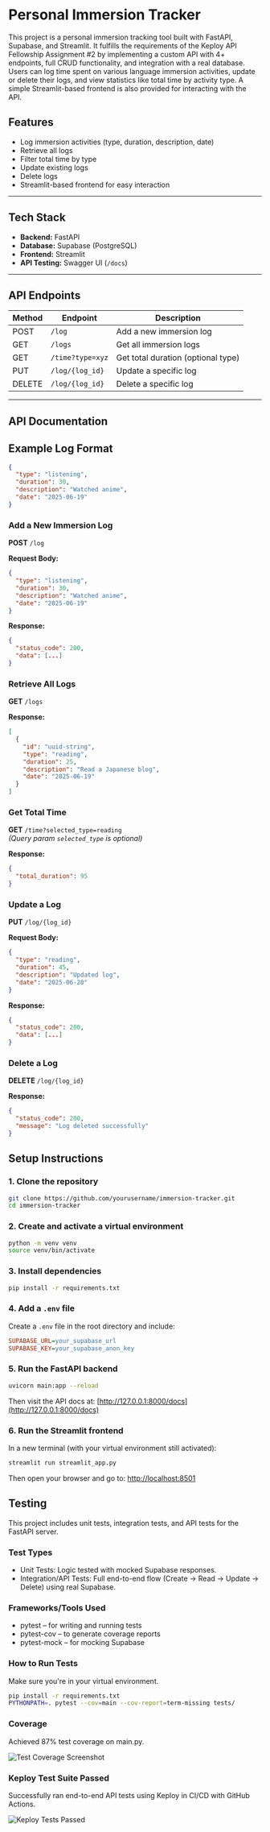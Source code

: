 # Personal Immersion Tracker 

This project is a personal immersion tracking tool built with FastAPI, Supabase, and Streamlit. It fulfills the  requirements of the Keploy API Fellowship Assignment #2 by implementing a custom API with 4+ endpoints, full CRUD functionality, and integration with a real database. Users can log time spent on various language immersion activities, update or delete their logs, and view statistics like total time by activity type. A simple Streamlit-based frontend is also provided for interacting with the API.

## Features

- Log immersion activities (type, duration, description, date)
- Retrieve all logs
- Filter total time by type
- Update existing logs
- Delete logs
- Streamlit-based frontend for easy interaction

---

## Tech Stack

- **Backend:** FastAPI
- **Database:** Supabase (PostgreSQL)
- **Frontend:** Streamlit
- **API Testing:** Swagger UI (`/docs`)

---

## API Endpoints

| Method | Endpoint          | Description                        |
|--------|-------------------|------------------------------------|
| POST   | `/log`            | Add a new immersion log            |
| GET    | `/logs`           | Get all immersion logs             |
| GET    | `/time?type=xyz`  | Get total duration (optional type) |
| PUT    | `/log/{log_id}`   | Update a specific log              |
| DELETE | `/log/{log_id}`   | Delete a specific log              |

---
## API Documentation

## Example Log Format

```json
{
  "type": "listening",
  "duration": 30,
  "description": "Watched anime",
  "date": "2025-06-19"
}
```

### Add a New Immersion Log

**POST** `/log`

**Request Body:**

```json
{
  "type": "listening",
  "duration": 30,
  "description": "Watched anime",
  "date": "2025-06-19"
}
```
**Response:**

```json
{
  "status_code": 200,
  "data": [...]
}
```

### Retrieve All Logs

**GET** `/logs`

**Response:**

```json
[
  {
    "id": "uuid-string",
    "type": "reading",
    "duration": 25,
    "description": "Read a Japanese blog",
    "date": "2025-06-19"
  }
]
```
### Get Total Time

**GET** `/time?selected_type=reading`  
*(Query param `selected_type` is optional)*

**Response:**

```json
{
  "total_duration": 95
}
```
### Update a Log

**PUT** `/log/{log_id}`

**Request Body:**

```json
{
  "type": "reading",
  "duration": 45,
  "description": "Updated log",
  "date": "2025-06-20"
}
```
**Response:**

```json
{
  "status_code": 200,
  "data": [...]
}
```
### Delete a Log

**DELETE** `/log/{log_id}`

**Response:**

```json
{
  "status_code": 200,
  "message": "Log deleted successfully"
}
```

## Setup Instructions

### 1. Clone the repository

```bash
git clone https://github.com/yourusername/immersion-tracker.git
cd immersion-tracker
```
### 2. Create and activate a virtual environment

```bash
python -m venv venv
source venv/bin/activate
```

### 3. Install dependencies

```bash
pip install -r requirements.txt
```

### 4. Add a `.env` file

Create a `.env` file in the root directory and include:

```ini
SUPABASE_URL=your_supabase_url
SUPABASE_KEY=your_supabase_anon_key
```

### 5. Run the FastAPI backend

```bash
uvicorn main:app --reload
```
Then visit the API docs at: [http://127.0.0.1:8000/docs](http://127.0.0.1:8000/docs)

### 6. Run the Streamlit frontend

In a new terminal (with your virtual environment still activated):

```bash
streamlit run streamlit_app.py
```
Then open your browser and go to: [http://localhost:8501](http://localhost:8501)


## Testing

This project includes unit tests, integration tests, and API tests for the FastAPI server.

### Test Types

- Unit Tests: Logic tested with mocked Supabase responses.
- Integration/API Tests: Full end-to-end flow (Create → Read → Update → Delete) using real Supabase.

### Frameworks/Tools Used

- pytest – for writing and running tests
- pytest-cov – to generate coverage reports
- pytest-mock – for mocking Supabase

### How to Run Tests

Make sure you're in your virtual environment.

```bash
pip install -r requirements.txt
PYTHONPATH=. pytest --cov=main --cov-report=term-missing tests/
```
### Coverage
Achieved 87% test coverage on main.py.

![Test Coverage Screenshot](./coverage.png)

### Keploy Test Suite Passed

Successfully ran end-to-end API tests using Keploy in CI/CD with GitHub Actions.

![Keploy Tests Passed](./tests.png)